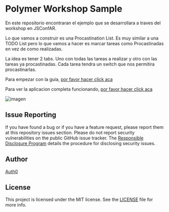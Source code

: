 # Polymer Workshop Sample

En este repositorio encontraran el ejemplo que se desarrollara a traves del workshop en JSConfAR.

Lo que vamos a construir es una Procastination List. Es muy similar a una TODO List pero lo que vamos a hacer es marcar tareas como Procastinadas en vez de como realizadas.

La idea es tener 2 tabs. Uno con todas las tareas a realizar y otro con las tareas ya procastinadas. Cada tarea tendra un switch que nos permitira procastinarlas.

Para empezar con la guia, [por favor hacer click aca](guide/1-start.md)

Para ver la aplicacion completa funcionando, [por favor hacer click aca](http://auth0.github.io/polymer-workshop/finished/#/home)

![imagen](https://cloudup.com/cj2OstSLTIc+)


## Issue Reporting

If you have found a bug or if you have a feature request, please report them at this repository issues section. Please do not report security vulnerabilities on the public GitHub issue tracker. The [Responsible Disclosure Program](https://auth0.com/whitehat) details the procedure for disclosing security issues.

## Author

[Auth0](auth0.com)

## License

This project is licensed under the MIT license. See the [LICENSE](LICENSE) file for more info.
